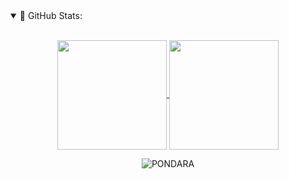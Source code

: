 
<details open="">
<summary>
 📔 GitHub Stats:
</summary>
<br>
<p align="center">
  <a href="https://github.com/PONDARA">
    <img align="center"  height="175px" src="https://github-readme-stats.vercel.app/api?username=PONDARA&show_icons=true&hide_border=true&title_color=94b4a4&amp&icon_color=FFFFFF&amp&text_color=FFFFFF&amp&bg_color=000000&count_private=true&include_all_commits=true"/>
  </a>
  <a href="https://github.com/PONDARA">
    <img align="center" height="175px"  src="https://github-readme-stats.vercel.app/api/top-langs/?username=PONDARA&text_color=FFFFFF&bg_color=000000&title_color=94b4a4&langs_count=15&layout=compact&hide_border=true&hide=html,php" />
  </a>
</p>
  <p align="center"><img align="center" src="https://github-readme-streak-stats.herokuapp.com/?user=PONDARA&text_color=FFFFFF&bg_color=000000&title_color=94b4a4&langs_count=15&layout=compact&hide_border=true" alt="PONDARA" /></p>
</details>

<!--
**PONDARA/PONDARA** is a ✨ _special_ ✨ repository because its `README.md` (this file) appears on your GitHub profile.

Here are some ideas to get you started:

- 🔭 I’m currently working on ...
- 🌱 I’m currently learning ...
- 👯 I’m looking to collaborate on ...
- 🤔 I’m looking for help with ...
- 💬 Ask me about ...
- 📫 How to reach me: ...
- 😄 Pronouns: ...
- ⚡ Fun fact: ...
-->
